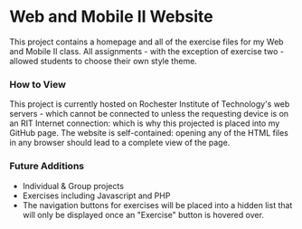 <h1>Web and Mobile II Website</h1>
<p>
    This project contains a homepage and all of the exercise files for my Web and Mobile II class.
    All assignments - with the exception of exercise two - allowed students to choose their own
    style theme.
</p>

<h3>How to View</h3>
<p>
    This project is currently hosted on Rochester Institute of Technology's web servers - which cannot be connected to
    unless the requesting device is on an RIT Internet connection: which is why this projected is placed into my GitHub 
    page. The website is self-contained: opening any of the HTML files in any browser should lead to a complete view of
    the page.
</p>

<h3>Future Additions</h3>
<ul>
    <li>Individual &amp; Group projects</li>
    <li>Exercises including Javascript and PHP</li>
    <li>The navigation buttons for exercises will be placed into a hidden list that will only be 
     displayed once an "Exercise" button is hovered over.</li>
</ul>
